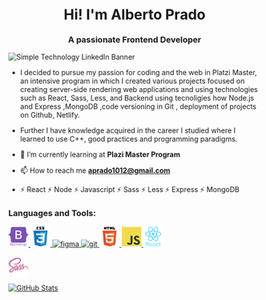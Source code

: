 <h1 align="center">Hi!  I'm Alberto Prado</h1>
<h3 align="center">A passionate Frontend Developer</h3>

![Simple Technology LinkedIn Banner ](https://user-images.githubusercontent.com/67514128/200857209-8a78855a-d36f-4419-9461-68b0d7c6eafa.png)

- I decided to pursue my passion for coding and the web in Platzi Master, an intensive program in which I created various projects focused on creating server-side rendering web applications and using technologies such as React, Sass, Less, and
Backend using tecnoligies how Node.js  and Express ,MongoDB ,code versioning in Git , deployment of projects on Github, Netlify.

- Further I have knowledge acquired in the career I studied where I learned to use C++, good practices and programming paradigms.

- 🌱 I’m currently learning at **Plazi Master Program**

- 📫 How to reach me **aprado1012@gmail.com**

 - ⚡ React ⚡ Node ⚡ Javascript ⚡ Sass ⚡ Less ⚡ Express ⚡ MongoDB


<h3 align="left">Languages and Tools:</h3>
<p align="left"> <a href="https://getbootstrap.com" target="_blank"> <img src="https://raw.githubusercontent.com/devicons/devicon/master/icons/bootstrap/bootstrap-plain-wordmark.svg" alt="bootstrap" width="40" height="40"/> </a> <a href="https://www.w3schools.com/css/" target="_blank"> <img src="https://raw.githubusercontent.com/devicons/devicon/master/icons/css3/css3-original-wordmark.svg" alt="css3" width="40" height="40"/> </a> <a href="https://www.figma.com/" target="_blank"> <img src="https://www.vectorlogo.zone/logos/figma/figma-icon.svg" alt="figma" width="40" height="40"/> </a> <a href="https://git-scm.com/" target="_blank"> <img src="https://www.vectorlogo.zone/logos/git-scm/git-scm-icon.svg" alt="git" width="40" height="40"/> </a> <a href="https://www.w3.org/html/" target="_blank"> <img src="https://raw.githubusercontent.com/devicons/devicon/master/icons/html5/html5-original-wordmark.svg" alt="html5" width="40" height="40"/> </a> <a href="https://developer.mozilla.org/en-US/docs/Web/JavaScript" target="_blank"> <img src="https://raw.githubusercontent.com/devicons/devicon/master/icons/javascript/javascript-original.svg" alt="javascript" width="40" height="40"/> </a> <a href="https://pugjs.org" target="_blank"> <img src="https://raw.githubusercontent.com/devicons/devicon/master/icons/react/react-original-wordmark.svg" alt="react" width="40" height="40"/> </a> <a href="https://sass-lang.com" target="_blank">
 
 <img src="https://raw.githubusercontent.com/devicons/devicon/master/icons/sass/sass-original.svg" alt="sass" width="40" height="40"/> </a> <a href="https://vuejs.org/" target="_blank"> 


![GitHub Stats](https://github-readme-stats.vercel.app/api?username=AlbertoP231&theme=radical)


